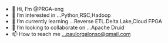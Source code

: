 - 👋 Hi, I’m @PRGA-eng
- 👀 I’m interested in ...Python,RSC,Hadoop
- 🌱 I’m currently learning ...Reverse ETL.Delta Lake,Cloud FPGA
- 💞️ I’m looking to collaborate on ...Apache Druid
- 📫 How to reach me ...paulorgalonso@gmail.com

<!---
PRGA-eng/PRGA-eng is a ✨ special ✨ repository because its `README.md` (this file) appears on your GitHub profile.
You can click the Preview link to take a look at your changes.
--->
